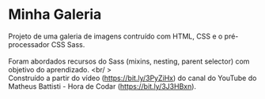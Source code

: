 # Minha Galeria
 
Projeto de uma galeria de imagens contruído com HTML, CSS e o pré-processador CSS Sass. <br /> <br />
Foram abordados recursos do Sass (mixins, nesting, parent selector) com objetivo do aprendizado. <br/ > <br />
Construído a partir do vídeo (https://bit.ly/3PyZiHx) do canal do YouTube do Matheus Battisti - Hora de Codar (https://bit.ly/3J3HBxn).

